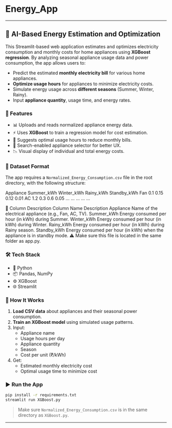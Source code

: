 # Energy_App

---

## 🔌 AI-Based Energy Estimation and Optimization

This Streamlit-based web application estimates and optimizes electricity consumption and monthly costs for home appliances using **XGBoost regression**. By analyzing seasonal appliance usage data and power consumption, the app allows users to:

- Predict the estimated **monthly electricity bill** for various home appliances.
- **Optimize usage hours** for appliances to minimize electricity costs.
- Simulate energy usage across **different seasons** (Summer, Winter, Rainy).
- Input **appliance quantity**, usage time, and energy rates.

### 🚀 Features

- 📊 Uploads and reads normalized appliance energy data.
- ⚡ Uses **XGBoost** to train a regression model for cost estimation.
- 🧠 Suggests optimal usage hours to reduce monthly bills.
- 🔎 Search-enabled appliance selector for better UX.
- 📉 Visual display of individual and total energy costs.

### 📁 Dataset Format

The app requires a `Normalized_Energy_Consumption.csv` file in the root directory, with the following structure:

Appliance	Summer_kWh	Winter_kWh	Rainy_kWh	Standby_kWh
Fan	0.1	0.15	0.12	0.01
AC	1.2	0.3	0.6	0.05
...	...	...	...	...

📌 Column Description
Column Name	Description
Appliance	Name of the electrical appliance (e.g., Fan, AC, TV).
Summer_kWh	Energy consumed per hour (in kWh) during Summer.
Winter_kWh	Energy consumed per hour (in kWh) during Winter.
Rainy_kWh	Energy consumed per hour (in kWh) during Rainy season.
Standby_kWh	Energy consumed per hour (in kWh) when the appliance is in standby mode.
⚠️ Make sure this file is located in the same folder as app.py.

### 🛠 Tech Stack

- 🐍 Python
- 📦 Pandas, NumPy
- ⚙️ XGBoost
- 🌐 Streamlit

### 🧮 How It Works

1. **Load CSV data** about appliances and their seasonal power consumption.
2. **Train an XGBoost model** using simulated usage patterns.
3. Input:
   - Appliance name
   - Usage hours per day
   - Appliance quantity
   - Season
   - Cost per unit (₹/kWh)
4. Get:
   - Estimated monthly electricity cost
   - Optimal usage time to minimize cost

### ▶️ Run the App

```bash
pip install -r requirements.txt
streamlit run XGBoost.py
```

> Make sure `Normalized_Energy_Consumption.csv` is in the same directory as `XGBoost.py`.

---
